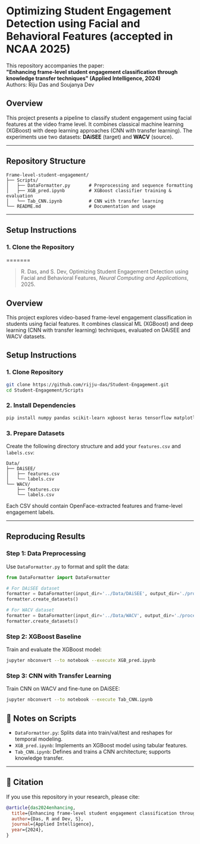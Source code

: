 # Optimizing Student Engagement Detection using Facial and Behavioral Features (accepted in NCAA 2025)

This repository accompanies the paper:  
**"Enhancing frame-level student engagement classification through knowledge transfer techniques" (Applied Intelligence, 2024)**  
Authors: Riju Das and Soujanya Dev


## Overview

This project presents a pipeline to classify student engagement using facial features at the video frame level. It combines classical machine learning (XGBoost) with deep learning approaches (CNN with transfer learning). The experiments use two datasets: **DAiSEE** (target) and **WACV** (source).

---

## Repository Structure

```
Frame-level-student-engagement/
├── Scripts/
│   ├── DataFormatter.py       # Preprocessing and sequence formatting
│   ├── XGB_pred.ipynb         # XGBoost classifier training & evaluation
│   └── Tab_CNN.ipynb          # CNN with transfer learning
└── README.md                  # Documentation and usage
```

---

## Setup Instructions

### 1. Clone the Repository

=======
> R. Das, and S. Dev, Optimizing Student Engagement Detection using Facial and Behavioral Features, *Neural Computing and Applications*, 2025.

## Overview

This project explores video-based frame-level engagement classification in students using facial features. It combines classical ML (XGBoost) and deep learning (CNN with transfer learning) techniques, evaluated on DAiSEE and WACV datasets.

## Setup Instructions

### 1. Clone Repository

```bash
git clone https://github.com/rijju-das/Student-Engagement.git
cd Student-Engagement/Scripts
```

### 2. Install Dependencies

```bash
pip install numpy pandas scikit-learn xgboost keras tensorflow matplotlib
```

### 3. Prepare Datasets

Create the following directory structure and add your `features.csv` and `labels.csv`:

```
Data/
├── DAiSEE/
│   ├── features.csv
│   └── labels.csv
└── WACV/
    ├── features.csv
    └── labels.csv
```

Each CSV should contain OpenFace-extracted features and frame-level engagement labels.

---

## Reproducing Results

### Step 1: Data Preprocessing

Use `DataFormatter.py` to format and split the data:

```python
from DataFormatter import DataFormatter

# For DAiSEE dataset
formatter = DataFormatter(input_dir='../Data/DAiSEE', output_dir='./processed/DAiSEE', seq_len=16)
formatter.create_datasets()

# For WACV dataset
formatter = DataFormatter(input_dir='../Data/WACV', output_dir='./processed/WACV', seq_len=16)
formatter.create_datasets()
```

### Step 2: XGBoost Baseline

Train and evaluate the XGBoost model:

```bash
jupyter nbconvert --to notebook --execute XGB_pred.ipynb
```

### Step 3: CNN with Transfer Learning

Train CNN on WACV and fine-tune on DAiSEE:

```bash
jupyter nbconvert --to notebook --execute Tab_CNN.ipynb
```


## 📌 Notes on Scripts

- `DataFormatter.py`: Splits data into train/val/test and reshapes for temporal modeling.
- `XGB_pred.ipynb`: Implements an XGBoost model using tabular features.
- `Tab_CNN.ipynb`: Defines and trains a CNN architecture; supports knowledge transfer.

---

## 📖 Citation

If you use this repository in your research, please cite:

```bibtex
@article{das2024enhancing,
  title={Enhancing frame-level student engagement classification through knowledge transfer techniques},
  author={Das, R and Dev, S},
  journal={Applied Intelligence},
  year={2024},
}
```


